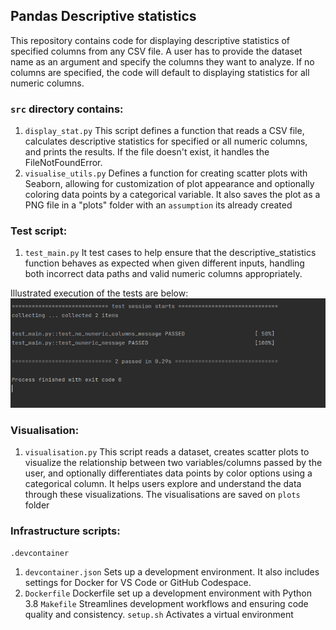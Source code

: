 
## Pandas Descriptive statistics 
This repository contains code for displaying descriptive statistics of specified columns from any CSV file. A user has to provide the dataset name as an argument and specify the columns they want to analyze. If no columns are specified, the code will default to displaying statistics for all numeric columns.

### `src` directory contains:
1. `display_stat.py` This script defines a function that reads a CSV file, calculates descriptive statistics for specified or all numeric columns, and prints the results. If the file doesn't exist, it handles the FileNotFoundError.
2. `visualise_utils.py` Defines a function for creating scatter plots with Seaborn, allowing for customization of plot appearance and optionally coloring data points by a categorical variable. It also saves the plot as a PNG file in a "plots" folder with an `assumption` its already created

### Test script:
1. `test_main.py` It test cases to help ensure that the descriptive_statistics function behaves as expected when given different inputs, handling both incorrect data paths and valid numeric columns appropriately.

Illustrated execution of the tests are below: 
![Tests](/images/tests.png?raw=true)

### Visualisation: 
1. `visualisation.py` This script reads a dataset, creates scatter plots to visualize the relationship between two variables/columns passed by the user, and optionally differentiates data points by color options using a categorical column. It helps users explore and understand the data through these visualizations. The visualisations are saved on `plots` folder

### Infrastructure scripts:
`.devcontainer`
1. `devcontainer.json` Sets up a development environment. It also includes settings for Docker for VS Code or GitHub Codespace. 
2. `Dockerfile` Dockerfile set up a development environment with Python 3.8
`Makefile` Streamlines development workflows and ensuring code quality and consistency.
`setup.sh` Activates a virtual environment
